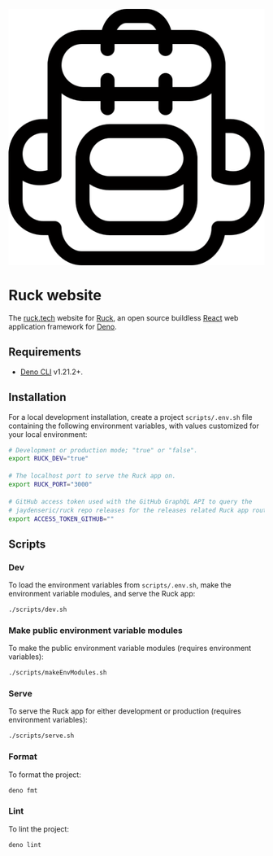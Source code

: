 ![Ruck logo](./public/logos/ruck.svg)

# Ruck website

The [ruck.tech](https://ruck.tech) website for
[Ruck](https://github.com/jaydenseric/ruck), an open source buildless
[React](https://reactjs.org) web application framework for
[Deno](https://deno.land).

## Requirements

- [Deno CLI](https://deno.land/#installation) v1.21.2+.

## Installation

For a local development installation, create a project `scripts/.env.sh` file
containing the following environment variables, with values customized for your
local environment:

```sh
# Development or production mode; "true" or "false".
export RUCK_DEV="true"

# The localhost port to serve the Ruck app on.
export RUCK_PORT="3000"

# GitHub access token used with the GitHub GraphQL API to query the
# jaydenseric/ruck repo releases for the releases related Ruck app routes.
export ACCESS_TOKEN_GITHUB=""
```

## Scripts

### Dev

To load the environment variables from `scripts/.env.sh`, make the environment
variable modules, and serve the Ruck app:

```sh
./scripts/dev.sh
```

### Make public environment variable modules

To make the public environment variable modules (requires environment
variables):

```sh
./scripts/makeEnvModules.sh
```

### Serve

To serve the Ruck app for either development or production (requires environment
variables):

```sh
./scripts/serve.sh
```

### Format

To format the project:

```sh
deno fmt
```

### Lint

To lint the project:

```sh
deno lint
```
